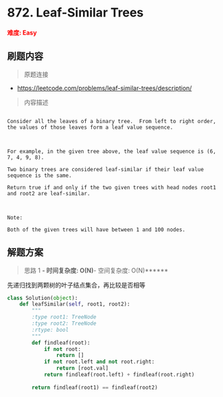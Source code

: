# 872. Leaf-Similar Trees

**<font color=red>难度: Easy</font>**

## 刷题内容

> 原题连接

* https://leetcode.com/problems/leaf-similar-trees/description/

> 内容描述

```

Consider all the leaves of a binary tree.  From left to right order, the values of those leaves form a leaf value sequence.



For example, in the given tree above, the leaf value sequence is (6, 7, 4, 9, 8).

Two binary trees are considered leaf-similar if their leaf value sequence is the same.

Return true if and only if the two given trees with head nodes root1 and root2 are leaf-similar.

 

Note:

Both of the given trees will have between 1 and 100 nodes.
```

## 解题方案

> 思路 1
******- 时间复杂度: O(N)******- 空间复杂度: O(N)******


先递归找到两颗树的叶子结点集合，再比较是否相等

```python
class Solution(object):
    def leafSimilar(self, root1, root2):
        """
        :type root1: TreeNode
        :type root2: TreeNode
        :rtype: bool
        """
        def findleaf(root):
            if not root: 
                return []
            if not root.left and not root.right: 
                return [root.val]
            return findleaf(root.left) + findleaf(root.right)
        
        return findleaf(root1) == findleaf(root2)
```




